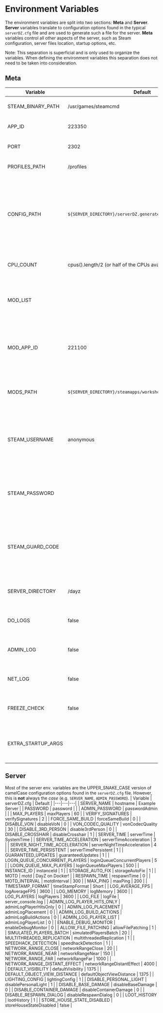 # Environment Variables
The environment variables are split into two sections: **Meta** and **Server**. **Server** variables translate to configuration options found in the typical `serverDZ.cfg` file and are used to generate such a file for the server. **Meta** variables control all other aspects of the server, such as Steam configuration, server files location, startup options, etc.

Note: This separation is superficial and is only used to organize the variables. When defining the environment variables this separation does not need to be taken into consideration.
## Meta

| Variable | Default | Description |
|---|---|---|
| STEAM_BINARY_PATH | /usr/games/steamcmd | Path to the steamcmd binary |
| APP_ID | 223350 | The Steam App ID for DayZ |
| PORT | 2302 | The port the server will run on |
| PROFILES_PATH | /profiles | The path to the profiles directory |
| CONFIG_PATH | `${SERVER_DIRECTORY}/serverDZ.generated.cfg` | The path to the server configuration file. Changing this will result in all **Server** environment variables being ignored. |
| CPU_COUNT | cpus().length/2 (or half of the CPUs available) | The number of cores the server will use |
| MOD_LIST | | A comma separated list of mod IDs to download and enable on the server |
| MOD_APP_ID | 221100 | The Steam App ID the workshop items (AKA: the mods) are associated with |
| MODS_PATH | `${SERVER_DIRECTORY}/steamapps/workshop/content/${MOD_APP_ID}` | The path to where the downloaded workshop items can be found |
| STEAM_USERNAME | anonymous | The username for the Steam account to use for downloading the server and mods |
| STEAM_PASSWORD | | The password for the Steam account to use for downloading the server and mods |
| STEAM_GUARD_CODE | | The Steam Guard code for the Steam account to use for downloading the server and mods |
| SERVER_DIRECTORY | /dayz | The directory to install the server and mods into |
| DO_LOGS | false | adds -dologs to the server start command |
| ADMIN_LOG | false | adds -adminlog to the server start command |
| NET_LOG | false | adds -netlog to the server start command |
| FREEZE_CHECK | false | adds -freezecheck to the server start command |
| EXTRA_STARTUP_ARGS | | Any additional arguments to pass to the server start command |

## Server
Most of the server env. variables are the UPPER_SNAKE_CASE version of camelCase configuration options found in the `serverDZ.cfg` file. However, this is **not** always the _case_ (e.g. `SERVER_NAME`, `ADMIN_PASSWORD`).
| Variable | serverDZ.cfg | Default |
|---|---|---|
| SERVER_NAME | hostname | Example Server |
| PASSWORD | password | |
| ADMIN_PASSWORD | passwordAdmin | |
| MAX_PLAYERS | maxPlayers | 60 |
| VERIFY_SIGNATURES | verifySignatures | 2 |
| FORCE_SAME_BUILD | forceSameBuild | 0 |
| DISABLE_VON | disableVoN | 0 |
| VON_CODEC_QUALITY | vonCodecQuality | 30 |
| DISABLE_3RD_PERSON | disable3rdPerson | 0 |
| DISABLE_CROSSHAIR | disableCrosshair | 1 |
| SERVER_TIME | serverTime | SystemTime |
| SERVER_TIME_ACCELERATION | serverTimeAcceleration | 3 |
| SERVER_NIGHT_TIME_ACCELERATION | serverNightTimeAcceleration | 4 |
| SERVER_TIME_PERSISTENT | serverTimePersistent | 1 |
| GUARANTEED_UPDATES | guaranteedUpdates | 1 |
| LOGIN_QUEUE_CONCURRENT_PLAYERS | loginQueueConcurrentPlayers | 5 |
| LOGIN_QUEUE_MAX_PLAYERS | loginQueueMaxPlayers | 500 |
| INSTANCE_ID | instanceId | 1 |
| STORAGE_AUTO_FIX | storageAutoFix | 1 |
| MOTD | motd | DayZ on Docker! |
| RESPAWN_TIME | respawnTime | 0 |
| MOTD_INTERVAL | motdInterval | 300 |
| MAX_PING | maxPing | 200 |
| TIMESTAMP_FORMAT | timeStampFormat | Short |
| LOG_AVERAGE_FPS | logAverageFPS | 3600 |
| LOG_MEMORY | logMemory | 3600 |
| LOG_PLAYERS | logPlayers | 3600 |
| LOG_FILE | logFile | server_console.log |
| ADMIN_LOG_PLAYER_HITS_ONLY | adminLogPlayerHitsOnly | 0 |
| ADMIN_LOG_PLACEMENT | adminLogPlacement | 0 |
| ADMIN_LOG_BUILD_ACTIONS | adminLogBuildActions | 0 |
| ADMIN_LOG_PLAYER_LIST | adminLogPlayerList | 0 |
| ENABLE_DEBUG_MONITOR | enableDebugMonitor | 0 |
| ALLOW_FILE_PATCHING | allowFilePatching | 1 |
| SIMULATED_PLAYERS_BATCH | simulatedPlayersBatch | 20 |
| MULTITHREADED_REPLICATION | multithreadedReplication | 1 |
| SPEEDHACK_DETECTION | speedhackDetection | 1 |
| NETWORK_RANGE_CLOSE | networkRangeClose | 20 |
| NETWORK_RANGE_NEAR | networkRangeNear | 150 |
| NETWORK_RANGE_FAR | networkRangeFar | 1000 |
| NETWORK_RANGE_DISTANT_EFFECT | networkRangeDistantEffect | 4000 |
| DEFAULT_VISIBILITY | defaultVisibility | 1375 |
| DEFAULT_OBJECT_VIEW_DISTANCE | defaultObjectViewDistance | 1375 |
| LIGHTING_CONFIG | lightingConfig | 1 |
| DISABLE_PERSONAL_LIGHT | disablePersonalLight | 1 |
| DISABLE_BASE_DAMAGE | disableBaseDamage | 0 |
| DISABLE_CONTAINER_DAMAGE | disableContainerDamage | 0 |
| DISABLE_RESPAWN_DIALOG | disableRespawnDialog | 0 |
| LOOT_HISTORY | lootHistory | 1 |
| STORE_HOUSE_STATE_DISABLED | storeHouseStateDisabled | false |

